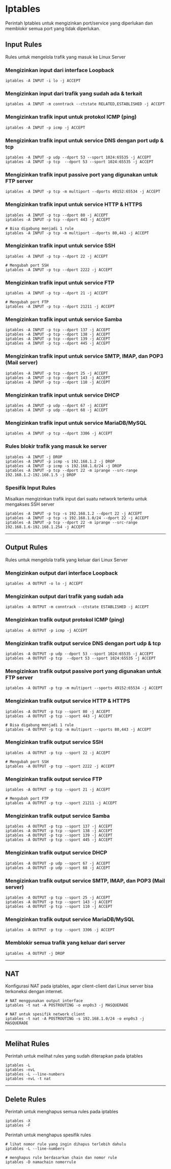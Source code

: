 # Iptables
Perintah Iptables untuk mengizinkan port/service yang diperlukan dan memblokir semua port yang tidak diperlukan.
## Input Rules
Rules untuk mengelola trafik yang masuk ke Linux Server 

### Mengizinkan input dari interface Loopback

    iptables -A INPUT -i lo -j ACCEPT

### Mengizinkan input dari trafik yang sudah ada & terkait

    iptables -A INPUT -m conntrack --ctstate RELATED,ESTABLISHED -j ACCEPT

### Mengizinkan trafik input untuk protokol ICMP (ping)
    
    iptables -A INPUT -p icmp -j ACCEPT

### Mengizinkan trafik input untuk service DNS dengan port udp & tcp
    
    iptables -A INPUT -p udp --dport 53 --sport 1024:65535 -j ACCEPT
    iptables -A INPUT -p tcp  --dport 53 --sport 1024:65535 -j ACCEPT

### Mengizinkan trafik input passive port yang digunakan untuk FTP server

    iptables -A INPUT -p tcp -m multiport --dports 49152:65534 -j ACCEPT

### Mengizinkan trafik input untuk service HTTP & HTTPS
    
    iptables -A INPUT -p tcp --dport 80 -j ACCEPT
    iptables -A INPUT -p tcp --dport 443 -j ACCEPT
    
    # Bisa digabung menjadi 1 rule
    iptables -A INPUT -p tcp -m multiport --dports 80,443 -j ACCEPT

### Mengizinkan trafik input untuk service SSH

    iptables -A INPUT -p tcp --dport 22 -j ACCEPT

    # Mengubah port SSH
    iptables -A INPUT -p tcp --dport 2222 -j ACCEPT

### Mengizinkan trafik input untuk service FTP

    iptables -A INPUT -p tcp --dport 21 -j ACCEPT

    # Mengubah port FTP
    iptables -A INPUT -p tcp --dport 21211 -j ACCEPT

### Mengizinkan trafik input untuk service Samba

    iptables -A INPUT -p tcp --dport 137 -j ACCEPT
    iptables -A INPUT -p tcp --dport 138 -j ACCEPT
    iptables -A INPUT -p tcp --dport 139 -j ACCEPT
    iptables -A INPUT -p tcp --dport 445 -j ACCEPT

### Mengizinkan trafik input untuk service SMTP, IMAP, dan POP3 (Mail server)

    iptables -A INPUT -p tcp --dport 25 -j ACCEPT
    iptables -A INPUT -p tcp --dport 143 -j ACCEPT
    iptables -A INPUT -p tcp --dport 110 -j ACCEPT

### Mengizinkan trafik input untuk service DHCP

    iptables -A INPUT -p udp --dport 67 -j ACCEPT
    iptables -A INPUT -p udp --dport 68 -j ACCEPT

### Mengizinkan trafik input untuk service MariaDB/MySQL

    iptables -A INPUT -p tcp --dport 3306 -j ACCEPT

### Rules blokir trafik yang masuk ke server

    iptables -A INPUT -j DROP
    iptables -A INPUT -p icmp -s 192.168.1.2 -j DROP
    iptables -A INPUT -p icmp -s 192.168.1.0/24 -j DROP
    iptables -A INPUT -p tcp --dport 22 -m iprange --src-range 192.168.1.2-192.168.1.5 -j DROP

### Spesifik Input Rules
Misalkan mengizinkan trafik input dari suatu network tertentu untuk mengakses SSH server

    iptables -A INPUT -p tcp -s 192.168.1.2 --dport 22 -j ACCEPT
    iptables -A INPUT -p tcp -s 192.168.1.0/24 --dport 22 -j ACCEPT
    iptables -A INPUT -p tcp --dport 22 -m iprange --src-range 192.168.1.6-192.168.1.254 -j ACCEPT

---

## Output Rules

Rules untuk mengelola trafik yang keluar dari Linux Server 

### Mengizinkan output dari interface Loopback

    iptables -A OUTPUT -o lo -j ACCEPT

### Mengizinkan output dari trafik yang sudah ada

    iptables -A OUTPUT -m conntrack --ctstate ESTABLISHED -j ACCEPT

### Mengizinkan trafik output protokol ICMP (ping)
    
    iptables -A OUTPUT -p icmp -j ACCEPT

### Mengizinkan trafik output service DNS dengan port udp & tcp
    
    iptables -A OUTPUT -p udp --dport 53 --sport 1024:65535 -j ACCEPT
    iptables -A OUTPUT -p tcp  --dport 53 --sport 1024:65535 -j ACCEPT

### Mengizinkan trafik output passive port yang digunakan untuk FTP server

    iptables -A OUTPUT -p tcp -m multiport --sports 49152:65534 -j ACCEPT

### Mengizinkan trafik output service HTTP & HTTPS
    
    iptables -A OUTPUT -p tcp --sport 80 -j ACCEPT
    iptables -A OUTPUT -p tcp --sport 443 -j ACCEPT
    
    # Bisa digabung menjadi 1 rule
    iptables -A OUTPUT -p tcp -m multiport --sports 80,443 -j ACCEPT

### Mengizinkan trafik output service SSH

    iptables -A OUTPUT -p tcp --sport 22 -j ACCEPT

    # Mengubah port SSH
    iptables -A OUTPUT -p tcp --sport 2222 -j ACCEPT

### Mengizinkan trafik output service FTP

    iptables -A OUTPUT -p tcp --sport 21 -j ACCEPT

    # Mengubah port FTP
    iptables -A OUTPUT -p tcp --sport 21211 -j ACCEPT

### Mengizinkan trafik output service Samba

    iptables -A OUTPUT -p tcp --sport 137 -j ACCEPT
    iptables -A OUTPUT -p tcp --sport 138 -j ACCEPT
    iptables -A OUTPUT -p tcp --sport 139 -j ACCEPT
    iptables -A OUTPUT -p tcp --sport 445 -j ACCEPT

### Mengizinkan trafik output service DHCP

    iptables -A OUTPUT -p udp --sport 67 -j ACCEPT
    iptables -A OUTPUT -p udp --sport 68 -j ACCEPT

### Mengizinkan trafik output service SMTP, IMAP, dan POP3 (Mail server)

    iptables -A OUTPUT -p tcp --sport 25 -j ACCEPT
    iptables -A OUTPUT -p tcp --sport 143 -j ACCEPT
    iptables -A OUTPUT -p tcp --sport 110 -j ACCEPT

### Mengizinkan trafik output service MariaDB/MySQL

    iptables -A OUTPUT -p tcp --sport 3306 -j ACCEPT

### Memblokir semua trafik yang keluar dari server

    iptables -A OUTPUT -j DROP

---

## NAT
Konfigurasi NAT pada iptables, agar client-client dari Linux server bisa terkoneksi dengan internet.

    # NAT menggunakan output interface
    iptables -t nat -A POSTROUTING -o enp0s3 -j MASQUERADE

    # NAT untuk spesifik network client
    iptables -t nat -A POSTROUTING -s 192.168.1.0/24 -o enp0s3 -j MASQUERADE

---

## Melihat Rules
Perintah untuk melihat rules yang sudah diterapkan pada iptables

    iptables -L
    iptables -nvL
    iptables -L --line-numbers
    iptables -nvL -t nat
    

---

## Delete Rules
Perintah untuk menghapus semua rules pada iptables

    iptables -X
    iptables -F

Perintah untuk menghapus spesifik rules

    # lihat nomor rule yang ingin dihapus terlebih dahulu
    iptables -L --line-numbers

    # menghapus rule berdasarkan chain dan nomor rule
    iptables -D namachain nomorrule


